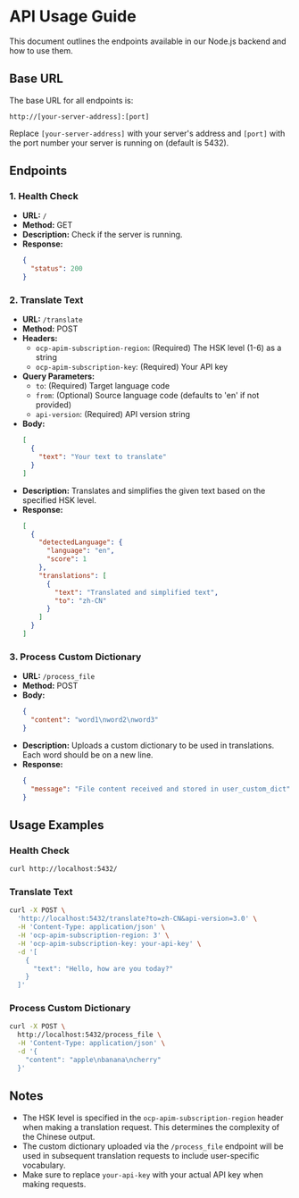 # API Usage Guide

This document outlines the endpoints available in our Node.js backend and how to use them.

## Base URL

The base URL for all endpoints is:

```
http://[your-server-address]:[port]
```

Replace `[your-server-address]` with your server's address and `[port]` with the port number your server is running on (default is 5432).

## Endpoints

### 1. Health Check

- **URL:** `/`
- **Method:** GET
- **Description:** Check if the server is running.
- **Response:** 
  ```json
  {
    "status": 200
  }
  ```

### 2. Translate Text

- **URL:** `/translate`
- **Method:** POST
- **Headers:**
  - `ocp-apim-subscription-region`: (Required) The HSK level (1-6) as a string
  - `ocp-apim-subscription-key`: (Required) Your API key
- **Query Parameters:**
  - `to`: (Required) Target language code
  - `from`: (Optional) Source language code (defaults to 'en' if not provided)
  - `api-version`: (Required) API version string
- **Body:**
  ```json
  [
    {
      "text": "Your text to translate"
    }
  ]
  ```
- **Description:** Translates and simplifies the given text based on the specified HSK level.
- **Response:**
  ```json
  [
    {
      "detectedLanguage": {
        "language": "en",
        "score": 1
      },
      "translations": [
        {
          "text": "Translated and simplified text",
          "to": "zh-CN"
        }
      ]
    }
  ]
  ```

### 3. Process Custom Dictionary

- **URL:** `/process_file`
- **Method:** POST
- **Body:**
  ```json
  {
    "content": "word1\nword2\nword3"
  }
  ```
- **Description:** Uploads a custom dictionary to be used in translations. Each word should be on a new line.
- **Response:**
  ```json
  {
    "message": "File content received and stored in user_custom_dict"
  }
  ```

## Usage Examples

### Health Check

```bash
curl http://localhost:5432/
```

### Translate Text

```bash
curl -X POST \
  'http://localhost:5432/translate?to=zh-CN&api-version=3.0' \
  -H 'Content-Type: application/json' \
  -H 'ocp-apim-subscription-region: 3' \
  -H 'ocp-apim-subscription-key: your-api-key' \
  -d '[
    {
      "text": "Hello, how are you today?"
    }
  ]'
```

### Process Custom Dictionary

```bash
curl -X POST \
  http://localhost:5432/process_file \
  -H 'Content-Type: application/json' \
  -d '{
    "content": "apple\nbanana\ncherry"
  }'
```

## Notes

- The HSK level is specified in the `ocp-apim-subscription-region` header when making a translation request. This determines the complexity of the Chinese output.
- The custom dictionary uploaded via the `/process_file` endpoint will be used in subsequent translation requests to include user-specific vocabulary.
- Make sure to replace `your-api-key` with your actual API key when making requests.